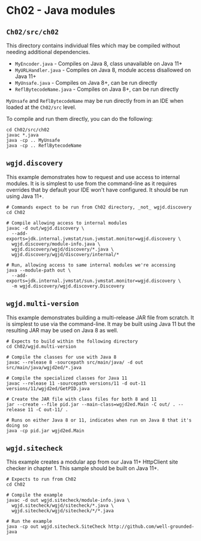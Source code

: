 # Ch02 - Java modules

## `Ch02/src/ch02`

This directory contains individual files which may be compiled without needing
additional dependencies.

* `MyEncoder.java` - Compiles on Java 8, class unavailable on Java 11+
* `MyURLHandler.java` - Compiles on Java 8, module access disallowed on Java 11+
* `MyUnsafe.java` - Compiles on Java 8+, can be run directly
* `ReflBytecodeName.java` - Compiles on Java 8+, can be run directly

`MyUnsafe` and `ReflBytecodeName` may be run directly from in an IDE when loaded
at the `Ch02/src` level.

To compile and run them directly, you can do the following:

```
cd Ch02/src/ch02
javac *.java
java -cp .. MyUnsafe
java -cp .. ReflBytecodeName
```

## `wgjd.discovery`

This example demonstrates how to request and use access to internal modules.
It is is simplest to use from the command-line as it requires overrides that
by default your IDE won't have configured. It should be run using Java 11+.

```
# Commands expect to be run from Ch02 directory, _not_ wgjd.discovery
cd Ch02

# Compile allowing access to internal modules
javac -d out/wgjd.discovery \
  --add-exports=jdk.internal.jvmstat/sun.jvmstat.monitor=wgjd.discovery \
  wgjd.discovery/module-info.java \
  wgjd.discovery/wgjd/discovery/*.java \
  wgjd.discovery/wgjd/discovery/internal/*

# Run, allowing access to same internal modules we're accessing
java --module-path out \
  --add-exports=jdk.internal.jvmstat/sun.jvmstat.monitor=wgjd.discovery \
  -m wgjd.discovery/wgjd.discovery.Discovery
```

## `wgjd.multi-version`

This example demonstrates building a multi-release JAR file from scratch. It is
simplest to use via the command-line. It may be built using Java 11 but the
resulting JAR may be used on Java 8 as well.

```
# Expects to build within the following directory
cd Ch02/wgjd.multi-version

# Compile the classes for use with Java 8
javac --release 8 -sourcepath src/main/java/ -d out src/main/java/wgjd2ed/*.java

# Compile the specialized classes for Java 11
javac --release 11 -sourcepath versions/11 -d out-11 versions/11/wgjd2ed/GetPID.java

# Create the JAR file with class files for both 8 and 11
jar --create --file pid.jar --main-class=wgjd2ed.Main -C out/ . --release 11 -C out-11/ .

# Runs on either Java 8 or 11, indicates when run on Java 8 that it's doing so
java -cp pid.jar wgjd2ed.Main
```

## `wgjd.sitecheck`

This example creates a modular app from our Java 11+ HttpClient site checker in
chapter 1. This sample should be built on Java 11+.

```
# Expects to run from Ch02
cd Ch02

# Compile the example
javac -d out wgjd.sitecheck/module-info.java \
  wgjd.sitecheck/wgjd/sitecheck/*.java \
  wgjd.sitecheck/wgjd/sitecheck/*/*.java

# Run the example
java -cp out wgjd.sitecheck.SiteCheck http://github.com/well-grounded-java
```
